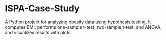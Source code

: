 # ISPA-Case-Study
A Python project for analyzing obesity data using hypothesis testing. It computes BMI, performs one-sample t-test, two-sample t-test, and ANOVA, and visualizes results with plots.
